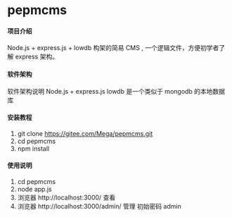 # pepmcms

#### 项目介绍
Node.js + express.js + lowdb  构架的简易 CMS  ,  一个逻辑文件，方便初学者了解 express 架构。

#### 软件架构
软件架构说明
Node.js + express.js 
lowdb 是一个类似于 mongodb 的本地数据库

#### 安装教程

1. git clone https://gitee.com/Mega/pepmcms.git
2. cd pepmcms
3. npm install

#### 使用说明

1. cd  pepmcms
2. node  app.js
3. 浏览器 http://localhost:3000/ 查看
4. 浏览器 http://localhost:3000/admin/ 管理 初始密码  admin

